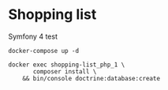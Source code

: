 # Shopping list
Symfony 4 test

`docker-compose up -d`

```
docker exec shopping-list_php_1 \
       composer install \
    && bin/console doctrine:database:create
```
